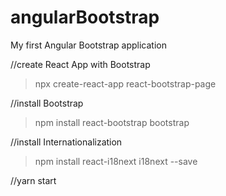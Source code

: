 # angularBootstrap
My first Angular Bootstrap application

//create React App with Bootstrap
>npx create-react-app react-bootstrap-page

//install Bootstrap 
>npm install react-bootstrap bootstrap

//install Internationalization
>npm install react-i18next i18next --save

//yarn start
